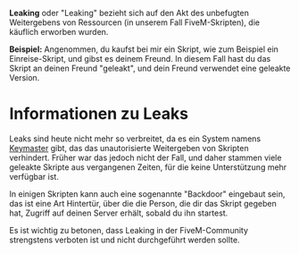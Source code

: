 **Leaking** oder "Leaking" bezieht sich auf den Akt des unbefugten Weitergebens von Ressourcen (in unserem Fall FiveM-Skripten), die käuflich erworben wurden.

**Beispiel:**
Angenommen, du kaufst bei mir ein Skript, wie zum Beispiel ein Einreise-Skript, und gibst es deinem Freund. In diesem Fall hast du das Skript an deinen Freund "geleakt", und dein Freund verwendet eine geleakte Version.

# Informationen zu Leaks
Leaks sind heute nicht mehr so verbreitet, da es ein System namens [Keymaster](http://keymaster.fivem.net) gibt, das das unautorisierte Weitergeben von Skripten verhindert. Früher war das jedoch nicht der Fall, und daher stammen viele geleakte Skripte aus vergangenen Zeiten, für die keine Unterstützung mehr verfügbar ist.

In einigen Skripten kann auch eine sogenannte "Backdoor" eingebaut sein, das ist eine Art Hintertür, über die die Person, die dir das Skript gegeben hat, Zugriff auf deinen Server erhält, sobald du ihn startest.

Es ist wichtig zu betonen, dass Leaking in der FiveM-Community strengstens verboten ist und nicht durchgeführt werden sollte.

